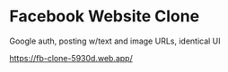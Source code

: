 # Facebook Website Clone

Google auth, posting w/text and image URLs, identical UI

https://fb-clone-5930d.web.app/
